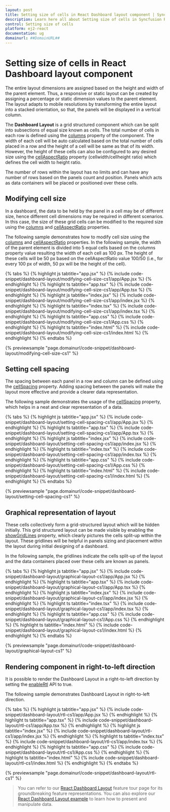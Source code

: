 ```yaml
---
layout: post
title: Setting size of cells in React Dashboard layout component | Syncfusion
description: Learn here all about Setting size of cells in Syncfusion React Dashboard layout component of Syncfusion Essential JS 2 and more.
control: Setting size of cells 
platform: ej2-react
documentation: ug
domainurl: ##DomainURL##
---
```


# Setting size of cells in React Dashboard layout component

The entire layout dimensions are assigned based on the height and width of the parent element. Thus, a responsive or static layout can be created by assigning a percentage or static dimension values to the parent element. The layout adapts to mobile resolutions by transforming the entire layout into a stacked orientation, so that, the panels will be displayed in a vertical column.

The **Dashboard Layout** is a grid structured component which can be split into subsections of equal size known as cells. The total number of cells in each row is defined using the [columns](https://ej2.syncfusion.com/react/documentation/api/dashboard-layout/#columns) property of the component. The width of each cell will be auto calculated based on the total number of cells placed in a row and the height of a cell will be same as that of its width. However, the height of these cells can also be configured to any desired size using the [cellAspectRatio](https://ej2.syncfusion.com/react/documentation/api/dashboard-layout/#cellaspectratio) property (cellwidth/cellheight ratio) which defines the cell width to height ratio.

The number of rows within the layout has no limits and can have any number of rows based on the panels count and position. Panels which acts as data containers will be placed or positioned over these cells.

## Modifying cell size

In a dashboard, the data to be held by the panel in a cell may be of different size, hence different cell dimensions may be required in different scenarios. In this case, the size of these grid cells can be modified to the required size using the [columns](https://ej2.syncfusion.com/react/documentation/api/dashboard-layout/#columns) and [cellAspectRatio](https://ej2.syncfusion.com/react/documentation/api/dashboard-layout/#cellaspectratio) properties.

The following sample demonstrates how to modify cell size using the [columns](https://ej2.syncfusion.com/react/documentation/api/dashboard-layout/#columns) and [cellAspectRatio](https://ej2.syncfusion.com/react/documentation/api/dashboard-layout/#cellaspectratio) properties. In the following sample, the width of the parent element is divided into 5 equal cells based on the columns property value resulting the width of each cell as 100 px. The height of these cells will be 50 px based on the cellAspectRatio value 100/50 (i.e., for every 100 px of width, 50 px will be the height of the cell).

{% tabs %}
{% highlight js tabtitle="app.jsx" %}
{% include code-snippet/dashboard-layout/modifying-cell-size-cs1/app/App.jsx %}
{% endhighlight %}
{% highlight ts tabtitle="app.tsx" %}
{% include code-snippet/dashboard-layout/modifying-cell-size-cs1/app/App.tsx %}
{% endhighlight %}
{% highlight js tabtitle="index.jsx" %}
{% include code-snippet/dashboard-layout/modifying-cell-size-cs1/app/index.jsx %}
{% endhighlight %}
{% highlight ts tabtitle="index.tsx" %}
{% include code-snippet/dashboard-layout/modifying-cell-size-cs1/app/index.tsx %}
{% endhighlight %}
{% highlight ts tabtitle="app.css" %}
{% include code-snippet/dashboard-layout/modifying-cell-size-cs1/App.css %}
{% endhighlight %}
{% highlight ts tabtitle="index.html" %}
{% include code-snippet/dashboard-layout/modifying-cell-size-cs1/index.html %}
{% endhighlight %}
{% endtabs %}

 {% previewsample "page.domainurl/code-snippet/dashboard-layout/modifying-cell-size-cs1" %}

## Setting cell spacing

The spacing between each panel in a row and column can be defined using the [cellSpacing](https://ej2.syncfusion.com/react/documentation/api/dashboard-layout/#cellspacing) property. Adding spacing between the panels will make the layout more effective and provide a clearer data representation.

The following sample demonstrates the usage of the [cellSpacing](https://ej2.syncfusion.com/react/documentation/api/dashboard-layout/#cellspacing) property, which helps in a neat and clear representation of a data.

{% tabs %}
{% highlight js tabtitle="app.jsx" %}
{% include code-snippet/dashboard-layout/setting-cell-spacing-cs1/app/App.jsx %}
{% endhighlight %}
{% highlight ts tabtitle="app.tsx" %}
{% include code-snippet/dashboard-layout/setting-cell-spacing-cs1/app/App.tsx %}
{% endhighlight %}
{% highlight js tabtitle="index.jsx" %}
{% include code-snippet/dashboard-layout/setting-cell-spacing-cs1/app/index.jsx %}
{% endhighlight %}
{% highlight ts tabtitle="index.tsx" %}
{% include code-snippet/dashboard-layout/setting-cell-spacing-cs1/app/index.tsx %}
{% endhighlight %}
{% highlight ts tabtitle="app.css" %}
{% include code-snippet/dashboard-layout/setting-cell-spacing-cs1/App.css %}
{% endhighlight %}
{% highlight ts tabtitle="index.html" %}
{% include code-snippet/dashboard-layout/setting-cell-spacing-cs1/index.html %}
{% endhighlight %}
{% endtabs %}

 {% previewsample "page.domainurl/code-snippet/dashboard-layout/setting-cell-spacing-cs1" %}

## Graphical representation of layout

These cells collectively form a grid-structured layout which will be hidden initially. This grid structured layout can be made visible by enabling the [showGridLines](https://ej2.syncfusion.com/react/documentation/api/dashboard-layout/#showgridlines) property, which clearly pictures the cells split-up within the layout. These gridlines will be helpful in panels sizing and placement within the layout during initial designing of a dashboard.

In the following sample, the gridlines indicate the cells split-up of the layout and the data containers placed over these cells are known as panels.

{% tabs %}
{% highlight js tabtitle="app.jsx" %}
{% include code-snippet/dashboard-layout/graphical-layout-cs1/app/App.jsx %}
{% endhighlight %}
{% highlight ts tabtitle="app.tsx" %}
{% include code-snippet/dashboard-layout/graphical-layout-cs1/app/App.tsx %}
{% endhighlight %}
{% highlight js tabtitle="index.jsx" %}
{% include code-snippet/dashboard-layout/graphical-layout-cs1/app/index.jsx %}
{% endhighlight %}
{% highlight ts tabtitle="index.tsx" %}
{% include code-snippet/dashboard-layout/graphical-layout-cs1/app/index.tsx %}
{% endhighlight %}
{% highlight ts tabtitle="app.css" %}
{% include code-snippet/dashboard-layout/graphical-layout-cs1/App.css %}
{% endhighlight %}
{% highlight ts tabtitle="index.html" %}
{% include code-snippet/dashboard-layout/graphical-layout-cs1/index.html %}
{% endhighlight %}
{% endtabs %}

 {% previewsample "page.domainurl/code-snippet/dashboard-layout/graphical-layout-cs1" %}

## Rendering component in right-to-left direction

It is possible to render the Dashboard Layout in a right-to-left direction by setting the [enableRtl](https://ej2.syncfusion.com/react/documentation/api/dashboard-layout/#enablertl) API to true.

The following sample demonstrates Dashboard Layout in right-to-left direction.

{% tabs %}
{% highlight js tabtitle="app.jsx" %}
{% include code-snippet/dashboard-layout/rtl-cs1/app/App.jsx %}
{% endhighlight %}
{% highlight ts tabtitle="app.tsx" %}
{% include code-snippet/dashboard-layout/rtl-cs1/app/App.tsx %}
{% endhighlight %}
{% highlight js tabtitle="index.jsx" %}
{% include code-snippet/dashboard-layout/rtl-cs1/app/index.jsx %}
{% endhighlight %}
{% highlight ts tabtitle="index.tsx" %}
{% include code-snippet/dashboard-layout/rtl-cs1/app/index.tsx %}
{% endhighlight %}
{% highlight ts tabtitle="app.css" %}
{% include code-snippet/dashboard-layout/rtl-cs1/App.css %}
{% endhighlight %}
{% highlight ts tabtitle="index.html" %}
{% include code-snippet/dashboard-layout/rtl-cs1/index.html %}
{% endhighlight %}
{% endtabs %}

 {% previewsample "page.domainurl/code-snippet/dashboard-layout/rtl-cs1" %}

> You can refer to our [React Dashboard Layout](https://www.syncfusion.com/react-ui-components/react-dashboard-layout) feature tour page for its groundbreaking feature representations. You can also explore our [React Dashboard Layout example](https://ej2.syncfusion.com/react/demos/#/material/dashboard-layout/default) to learn how to present and manipulate data.